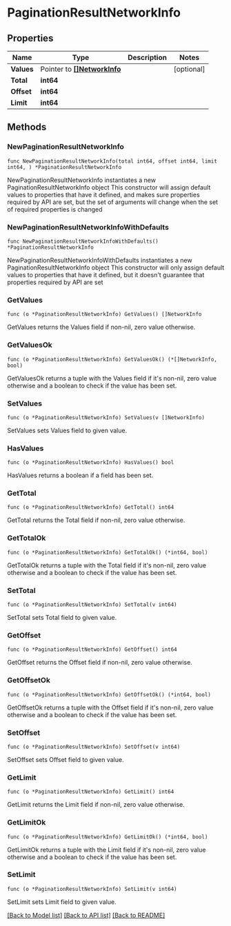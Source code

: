 # PaginationResultNetworkInfo

## Properties

Name | Type | Description | Notes
------------ | ------------- | ------------- | -------------
**Values** | Pointer to [**[]NetworkInfo**](NetworkInfo.md) |  | [optional] 
**Total** | **int64** |  | 
**Offset** | **int64** |  | 
**Limit** | **int64** |  | 

## Methods

### NewPaginationResultNetworkInfo

`func NewPaginationResultNetworkInfo(total int64, offset int64, limit int64, ) *PaginationResultNetworkInfo`

NewPaginationResultNetworkInfo instantiates a new PaginationResultNetworkInfo object
This constructor will assign default values to properties that have it defined,
and makes sure properties required by API are set, but the set of arguments
will change when the set of required properties is changed

### NewPaginationResultNetworkInfoWithDefaults

`func NewPaginationResultNetworkInfoWithDefaults() *PaginationResultNetworkInfo`

NewPaginationResultNetworkInfoWithDefaults instantiates a new PaginationResultNetworkInfo object
This constructor will only assign default values to properties that have it defined,
but it doesn't guarantee that properties required by API are set

### GetValues

`func (o *PaginationResultNetworkInfo) GetValues() []NetworkInfo`

GetValues returns the Values field if non-nil, zero value otherwise.

### GetValuesOk

`func (o *PaginationResultNetworkInfo) GetValuesOk() (*[]NetworkInfo, bool)`

GetValuesOk returns a tuple with the Values field if it's non-nil, zero value otherwise
and a boolean to check if the value has been set.

### SetValues

`func (o *PaginationResultNetworkInfo) SetValues(v []NetworkInfo)`

SetValues sets Values field to given value.

### HasValues

`func (o *PaginationResultNetworkInfo) HasValues() bool`

HasValues returns a boolean if a field has been set.

### GetTotal

`func (o *PaginationResultNetworkInfo) GetTotal() int64`

GetTotal returns the Total field if non-nil, zero value otherwise.

### GetTotalOk

`func (o *PaginationResultNetworkInfo) GetTotalOk() (*int64, bool)`

GetTotalOk returns a tuple with the Total field if it's non-nil, zero value otherwise
and a boolean to check if the value has been set.

### SetTotal

`func (o *PaginationResultNetworkInfo) SetTotal(v int64)`

SetTotal sets Total field to given value.


### GetOffset

`func (o *PaginationResultNetworkInfo) GetOffset() int64`

GetOffset returns the Offset field if non-nil, zero value otherwise.

### GetOffsetOk

`func (o *PaginationResultNetworkInfo) GetOffsetOk() (*int64, bool)`

GetOffsetOk returns a tuple with the Offset field if it's non-nil, zero value otherwise
and a boolean to check if the value has been set.

### SetOffset

`func (o *PaginationResultNetworkInfo) SetOffset(v int64)`

SetOffset sets Offset field to given value.


### GetLimit

`func (o *PaginationResultNetworkInfo) GetLimit() int64`

GetLimit returns the Limit field if non-nil, zero value otherwise.

### GetLimitOk

`func (o *PaginationResultNetworkInfo) GetLimitOk() (*int64, bool)`

GetLimitOk returns a tuple with the Limit field if it's non-nil, zero value otherwise
and a boolean to check if the value has been set.

### SetLimit

`func (o *PaginationResultNetworkInfo) SetLimit(v int64)`

SetLimit sets Limit field to given value.



[[Back to Model list]](../README.md#documentation-for-models) [[Back to API list]](../README.md#documentation-for-api-endpoints) [[Back to README]](../README.md)


